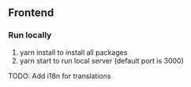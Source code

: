 ## Frontend

### Run locally

1. yarn install to install all packages
2. yarn start to run local server (default port is 3000)

TODO: Add i18n for translations
